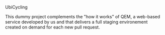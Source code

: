 UbiCycling

This dummy project complements the "how it works" of QEM, a web-based service developed by us and that delivers a full staging environement created on demand for each new pull request.
